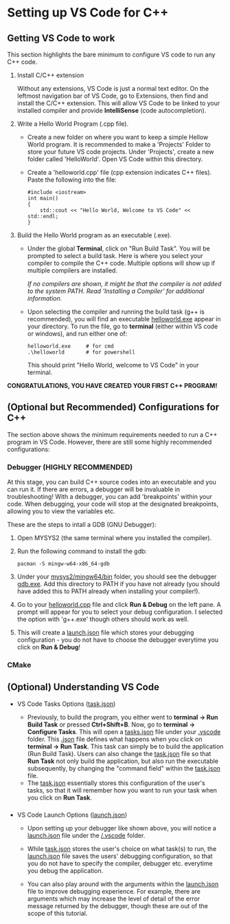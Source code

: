 # Setting up VS Code for C++

## Getting VS Code to work
This section highlights the bare minimum to configure VS code to run any C++ code.

1. Install C/C++ extension

    Without any extensions, VS Code is just a normal text editor. On the leftmost navigation bar of VS Code, go to Extensions, then find and install the C/C++ extension. This will allow VS Code to be linked to your installed compiler and provide **IntelliSense** (code autocompletion).

2. Write a Hello World Program (.cpp file).

    - Create a new folder on where you want to keep a simple Hellow World program. It is recommended to make a 'Projects' Folder to store your future VS code projects. Under 'Projects', create a new folder called 'HelloWorld'. Open VS Code within this directory.
    - Create a 'helloworld.cpp' file (cpp extension indicates C++ files). Paste the following into the file:

        ```
        #include <iostream>
        int main()
        {
            std::cout << "Hello World, Welcome to VS Code" << std::endl;
        }
        ```
3. Build the Hello World program as an executable (.exe).
    - Under the global **Terminal**, click on "Run Build Task". You will be prompted to select a build task. Here is where you select your compiler to compile the C++ code. Multiple options will show up if multiple compilers are installed. 
    
        *If no compilers are shown, it might be that the compiler is not added to the system PATH. Read 'Installing a Compiler' for additional information.*

    - Upon selecting the compiler and running the build task (g++ is recommended), you will find an executable <u>helloworld.exe</u> appear in your directory. To run the file, go to **terminal** (either within VS code or windows), and run either one of:

        ```
        helloworld.exe     # for cmd
        .\helloworld       # for powershell
        ```
        This should print "Hello World, welcome to VS Code" in your terminal.

**CONGRATULATIONS, YOU HAVE CREATED YOUR FIRST C++ PROGRAM!**

## (Optional but Recommended) Configurations for C++
The section above shows the minimum requirements needed to run a C++ program in VS Code. However, there are still some highly recommended configurations:

### Debugger (HIGHLY RECOMMENDED)
At this stage, you can build C++ source codes into an executable and you can run it. If there are errors, a debugger will be invaluable in troubleshooting! With a debugger, you can add 'breakpoints' within your code. When debugging, your code will stop at the designated breakpoints, allowing you to view the variables etc.

These are the steps to intall a GDB (GNU Debugger):

1. Open MYSYS2 (the same terminal where you installed the compiler).
2. Run the following command to install the gdb:

    ```
    pacman -S mingw-w64-x86_64-gdb
    ```
3. Under your <u>mysys2/mingw64/bin</u> folder, you should see the debugger <u>gdb.exe</u>. Add this directory to PATH if you have not already (you should have added this to PATH already when installing your compiler!).

4. Go to your <u>helloworld.cpp</u> file and click **Run & Debug** on the left pane. A prompt will appear for you to select your debug configuration. I selected the option with 'g++.exe' though others should work as well.

5. This will create a <u>launch.json</u> file which stores your debugging configuration - you do not have to choose the debugger everytime you click on **Run & Debug**!

### CMake

## (Optional) Understanding VS Code
- VS Code Tasks Options (<u>task.json</u>)

    - Previously, to build the program, you either went to **terminal -> Run Build Task** or pressed **Ctrl+Shift+B**. Now, go to **terminal -> Configure Tasks**. This will open a <u>tasks.json</u> file under your <u>.vscode</u> folder. This <u>.json</u> file defines what happens when you click on **terminal -> Run Task**. This task can simply be to build the application (Run Build Task). Users can also change the <u>task.json</u> file so that **Run Task** not only build the application, but also run the executable subsequently, by changing the "command field" within the <u>task.json</u> file.
    - The <u>task.json</u> essentially stores this configuration of the user's tasks, so that it will remember how you want to run your task when you click on **Run Task**.

###
- VS Code Launch Options (<u>launch.json</u>)

    - Upon setting up your debugger like shown above, you will notice a <u>launch.json</u> file under the <u>/.vscode</u> folder.
    
    - While <u>task.json</u> stores the user's choice on what task(s) to run, the <u>launch.json</u> file saves the users' debugging configuration, so that you do not have to specify the compiler, debugger etc. everytime you debug the application.
    
    - You can also play around with the arguments within the <u>launch.json</u> file to improve debugging experience. For example, there are arguments which may increase the level of detail of the error message returned by the debugger, though these are out of the scope of this tutorial.